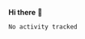 **Hi there** 👋






<!--START_SECTION:waka-->

```txt
No activity tracked
```

<!--END_SECTION:waka-->
